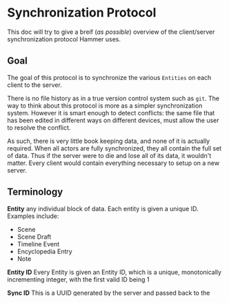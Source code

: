 # Synchronization Protocol

This doc will try to give a breif (_as possible_) overview of the client/server synchronization
protocol Hammer
uses.

## Goal

The goal of this protocol is to synchronize the various `Entities` on each client to the server.

There is no file history as in a true version control system such as `git`. The way to think about
this protocol is more as a simpler synchronization system. However it is smart enough to detect
conflicts: the same file that has been edited in different ways on different devices, must allow the
user to resolve the conflict.

As such, there is very little book keeping data, and none of it is actually required. When all
actors are fully synchronized, they all contain the full set of data. Thus if the server were to die
and lose all of its data, it wouldn't matter. Every client would contain everything necessary to
setup on a new server.

## Terminology

**Entity** any individual block of data. Each entity is given a unique ID. Examples include:

- Scene
- Scene Draft
- Timeline Event
- Encyclopedia Entry
- Note

**Entity ID** Every Entity is given an Entity ID, which is a unique, monotonically incrementing
integer, with the first valid ID being 1

**Sync ID** This is a UUID generated by the server and passed back to the client identifying a
particular syncing session to a particular client. The server will only all one syncing session per
account at a time to prevent race conditions.

**Entity Update Sequence** A list of Entity IDs in a particular order determined by the server.
The client will update these IDs in the provided order. The server will leave out IDs of Entities
that do not need synchronization.

**Re-ID** The process of taking a client side Entity and issuing it a new ID, changing any
references to that ID in the process.

**Dirty Entity** When a client edits a local Entity, the client first hashes the existing,
pre-edited content, and saves off the **Entity ID** and this pre-edit hash of the data to a "dirty
list". If the client and server are in sync at the time of this edit, then the saved hash in the
dirty list will match the hash of the server's copy of the Entity.
At syncing time this allows us to detect conflicts. If another client edits the same entity, and
syncs with the server first.
Thus our local "dirty list" hash will not match the hash of the server side copy, and we'll know we
have a conflict that needs resolving.

**Account Sync** This synchronizes what projects the Account has, creating or deleting just the top
level directories on the client

**Project Sync** This synchronizes an individual project and all of it's Entities

## Account Sync Protocol

Before any project level syncing is done, we must first do an Account level sync.

This will handle creating, deleting, and renaming projects, to bring the client and server into
parity with each other.
Additionally, it will find or create a `projectId` for the client's local projects. These are the
key to being able to sync a local project with the server.

Any given user account may only have one sync in progress at a time. Attempting to start a sync when
one is already in progress will result in a failure to begin the sync.

```mermaid
sequenceDiagram
	participant Client as Client
	participant Server as Server

	rect rgb(1, 59, 15)
		Client ->> Server: GET /projects/{userId}/begin_sync
		activate Server
		Note right of Client: userId<br>bearer token
		Server -->> Client: 200 OK (Sync Began)
		deactivate Server
		activate Client
		Note left of Server: syncId<br>projects<br>deletedProjects
		alt Sync already in progress
			Server -x Client: 400 Bad Request (sync ends here)
		end
	end
	rect rgb(11, 0, 74)
		loop Rename Projects
			Client ->> Server: GET /api/projects/{userId}/rename
			deactivate Client
			activate Server
			Note right of Client: syncId <br> projectId <br> projectName
			Server -->> Client: 200 OK (Rename successful)
			deactivate Server
			activate Client
			alt Rename fails
				Server -->> Client: 4XX Bad Request
			end
		end
	end

	rect rgb(74, 0, 9)
		loop Delete Projects
			Client ->> Server: GET /api/projects/{userId}/delete (syncId, projectId)
			deactivate Client
			activate Server
			Note right of Client: syncId <br> projectId
			Server -->> Client: 200 OK (Delete successful)
			deactivate Server
			activate Client
			alt Delete fails
				Server -->> Client: 4XX Bad Request
			end
		end
	end

	rect rgb(49, 0, 74)
		loop Create Projects
			Client ->> Server: GET /api/projects/{userId}/{projectName}/create
			deactivate Client
			activate Server
			Note right of Client: syncId <br> projectName
			Server -->> Client: 200 OK (projectId)
			deactivate Server
			activate Client
			alt Creation fails
				Server -->> Client: 4XX Bad Request
			end
		end
	end

	rect rgb(0, 15, 6)
		Client ->> Server: GET /api/projects/{userId}/end_sync
		deactivate Client
		activate Server
		Note right of Client: syncId
		Server -x Client: 200 OK (Sync completed)
		deactivate Server
	end

```

## Project Sync Protocol

- Client makes a request to begin a syncing session:
	- `/api/project/$userId/$projectName/begin_sync`
	- The client crawls all of it's local entities, and hashes each one using `MurmurHash3`
	- The request body is a JSON serialized `ClientEntityState` which is then gziped
- Server then crawls all of its entities, hashing each one and comparing to the hash provided by the
  Client
	- The server is building up a `ProjectSynchronizationBegan` to be JSON serialized and returned
	  in the response body. Part of this is a sorted list of **Entity ID**s, called the **Entity
	  Update Sequence**.
	- If the server does not recognize the **Entity ID**, then it is added to the **Update Sequence
	  **.
	- If the server does recognize it, then the Server side version of the Entity is hashed, and
	  compared to the Client Hash of that Entity. If they do not match, the ID is added to the
	  Update Sequence.
	- The order of the **Update Sequence** is not strictly linear, nested scenes for instance will
	  have their parent Scenes higher in the list so they are synchronized first
	- If everything is correct, a `syncId` will be generated as part of the response payload. The
	  client must provide this for all subsequent calls to the syncing session.
- The client now looks at the `lastId` property returned from the server. If the client has any new
  IDs that are after the server's `lastId` it will perform a **Re-ID** on those Entities, giving
  them new IDs that are higher than the server's `lastId`
- The client handles any **Entity IDs** that the server has listed as deleted, by deleting all local
  artifacts relating to that **Entity ID**
- The client then iterates over it's list of IDs that have been locally deleted since the last
  Server Synchronization Session, and notifies the server with a call
  to `/api/project/$userId/$projectName/delete_entity/$id` for each **Entity ID**
- The client takes the server provided **Entity Update Sequence**, and adds any newly created *
  *Entity IDs** to the bottom of the list
- The client now iterates over the **Combined Entity Update Sequence** processing each **Entity ID**
  in serial.
	- _**Important note:** While different projects may be synchronized in parallel, Entities within
	  a given project must be synchronized serially._
	- For each **Entity ID** in the sequence:
		- Check to see if the client has it marked as **Dirty**, if it is, or the server hasn't seen
		  our ID before, we want to upload our copy of the Entity
			- Upload: `/api/project/$userId/$projectName/upload_entity/${entity.id}`
			- We include both the content of the Entity, as well as the Original Hash of the content
			  before the changes were made. If this original hash matches what the server has right
			  now, then the server simply overwrites it's local copy with ours
			- Conflict: If the server's hash of the entity does _NOT_ match our original hash, then
			  the server will return an HTTP Status 409 along with a response body containing the
			  server's version of the Entity contents. The client must then resolve the conflict,
			  and then re-upload the newly resolved content, but this time with the `force=true`
			  query string parameter
		- If the client doesn't have the **Entity ID** in it's "dirty list" then it will simply
		  download the server's copy and overwrite the local content
			- Download: `/api/project/$userId/$projectName/download_entity/$entityId`
- To terminate the sync session once each ID in the sequence has been processed, the client calls:
	- `/api/project/$userId/$projectName/end_sync`

